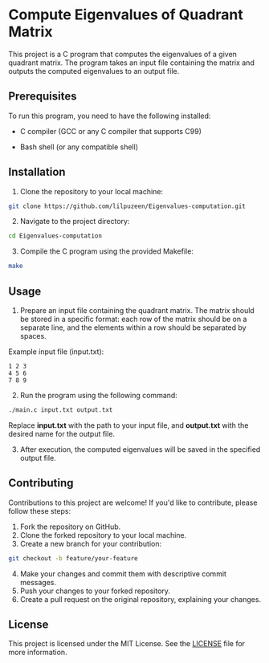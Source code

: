 # Compute Eigenvalues of Quadrant Matrix

This project is a C program that computes the eigenvalues of a given quadrant matrix. The program takes an input file containing the matrix and outputs the computed eigenvalues to an output file.

## Prerequisites
To run this program, you need to have the following installed:

- C compiler (GCC or any C compiler that supports C99)

- Bash shell (or any compatible shell)

## Installation

1. Clone the repository to your local machine:
```bash
git clone https://github.com/lilpuzeen/Eigenvalues-computation.git
```
2. Navigate to the project directory:
```bash
cd Eigenvalues-computation
```

3. Compile the C program using the provided Makefile:
```bash
make
```

## Usage
1. Prepare an input file containing the quadrant matrix. The matrix should be stored in a specific format: each row of the matrix should be on a separate line, and the elements within a row should be separated by spaces.

Example input file (input.txt):
```
1 2 3
4 5 6
7 8 9
```
2. Run the program using the following command:

```bash
./main.c input.txt output.txt
```
Replace **input.txt** with the path to your input file, and **output.txt** with the desired name for the output file.

3. After execution, the computed eigenvalues will be saved in the specified output file.



## Contributing

Contributions to this project are welcome! If you'd like to contribute, please follow these steps:
1. Fork the repository on GitHub.
2. Clone the forked repository to your local machine.
3. Create a new branch for your contribution:
```bash
git checkout -b feature/your-feature
```
4. Make your changes and commit them with descriptive commit messages.
5. Push your changes to your forked repository.
6. Create a pull request on the original repository, explaining your changes.

## License
This project is licensed under the MIT License. See the [LICENSE](https://choosealicense.com/licenses/mit/) file for more information.